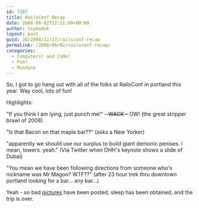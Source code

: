 ```yaml
---
id: 7207
title: RailsConf Recap
date: 2008-06-02T22:21:00+00:00
author: tsykoduk
layout: post
guid: 30/2008/12/27/railsconf-recap
permalink: /2008/06/02/railsconf-recap/
categories:
  - Computers! and Code!
  - Fun!
  - Mundane
---
```

So, I got to go hang out with all of the folks at RailsConf in portland this year. Way cool, lots of fun!


Highlights:


"If you think I am lying, just punch me!" <del>- <span class="caps">WACK</span> -</del> OW! (the great stripper brawl of 2008)


"Is that Bacon on that maple bar??" (asks a New Yorker)


"apparently we should use our surplus to build giant demonic penises. i mean, towers. yeah." (Via Twitter when <span class="caps">DHH</span>'s keynote shows a slide of Dubai)


"You mean we have been following directions from someone who's nickname was Mr Magoo? <span class="caps">WTF</span>??" (after 23 hour trek thru downtown portland looking for a bar... any bar...)


Yeah - so bad <a href="http://gallery.mac.com/tsykoduk#100008&#38;view=mosaic&#38;sel=0&#38;bgcolor=dkgrey">pictures</a> have been posted, sleep has been obtained, and the trip is over.